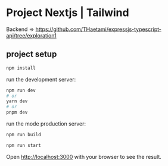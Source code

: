 # Project Nextjs | Tailwind

Backend => https://github.com/THaetami/expressjs-typescript-api/tree/exploration1

## project setup
```sh
npm install
```

run the development server:

```bash
npm run dev
# or
yarn dev
# or
pnpm dev
```

run the mode production server:

```bash
npm run build
```

```bash
npm run start
```

Open [http://localhost:3000](http://localhost:3000) with your browser to see the result.



